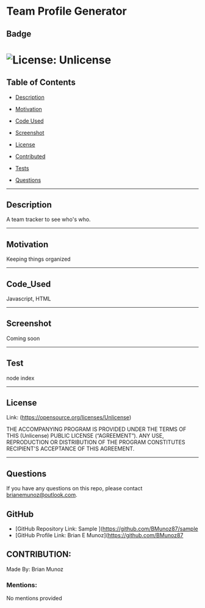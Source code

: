 # Team Profile Generator 
  
  ## Badge

  # ![License: Unlicense](https://img.shields.io/badge/license-Unlicense-brightgreen.svg)

  ## Table of Contents

  * [Description](#description)
  
  * [Motivation](#motivation)

  * [Code Used](#code_used)

  * [Screenshot](#screenshot)

  * [License](#license)

  * [Contributed](#contributed)

  * [Tests](#tests)

  * [Questions](#questions)

  ---

  ## Description

  A team tracker to see who's who.

  ---

  ## Motivation

  Keeping things organized

  ---

  ## Code_Used

  Javascript, HTML

  ---

  ## Screenshot

  Coming soon

  ---

  ## Test
  
  node index
  
  ---
  
  ## License

  Link: (https://opensource.org/licenses/Unlicense)

  THE ACCOMPANYING PROGRAM IS PROVIDED UNDER THE TERMS OF THIS (Unlicense) PUBLIC LICENSE (“AGREEMENT”). ANY USE, REPRODUCTION OR DISTRIBUTION OF THE PROGRAM CONSTITUTES RECIPIENT'S ACCEPTANCE OF THIS AGREEMENT.

  ---

  ## Questions

  If you have any questions on this repo, please contact brianemunoz@outlook.com.

  ## GitHub

  * [GitHub Repository Link: Sample ](https://github.com/BMunoz87/sample
  * [GitHub Profile Link: Brian E Munoz](https://github.com/BMunoz87

  ## CONTRIBUTION:

  Made By: Brian Munoz

  ### Mentions: 

  No mentions provided
